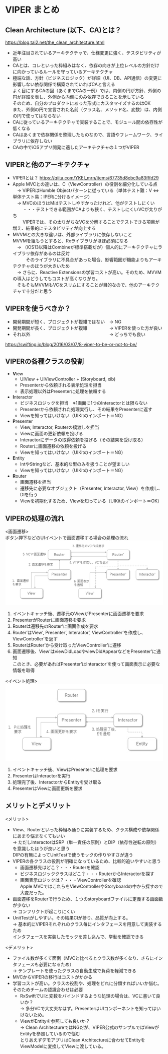 # VIPER まとめ

## Clean Architecture (以下、CA)とは？
https://blog.tai2.net/the_clean_architecture.html
- 近年注目されているアーキテクチャで、仕様変更に強く、テスタビリティが高い
- CAとは、コレといった枠組みはなく、依存の向きが上位レベルの方針だけに向かっているルールを守っているアーキテクチャ
- 極端な話、方針（ビジネスロジック）が詳細（UI、DB、API通信）の変更に影響しない依存関係で構築されていればCAと言える  
 よく目にするCAの図（あくまでCAの一例）では、内側の円が方針、外側の円が詳細を表し、外側から内側にのみ依存できることを示している  
 そのため、自分のプロダクトにあった形式にカスタマイズするのはOK  
 また、外側の円で宣言された名前（クラス名、メソッド名、変数）は、内側の円で使ってはならない  
- CAに従っているアーキテクチャで実装することで、モジュール間の依存性が低くなる
- CAはあくまで依存関係を整理したものなので、言語やフレームワーク、ライブラリに依存しない
- CAの中でiOSアプリ開発に適したアーキテクチャの１つがVIPER

## VIPERと他のアーキテクチャ
- VIPERとは？
 https://qiita.com/YKEI_mrn/items/67735d8ebc9a83fffd29
- Apple MVCとの違いは、C（ViewController）の役割を細分化している点  
　→ VIPERはHumble Objectパターンに従っている（単体テスト難：V ⇔ 単体テスト易：IPERに分けるイメージ）  
　→ MVCのほうはMはテストしやすかったけれど、他がテストしにくい  
　 　・・・テストできる範囲がCAよりも狭く、テストしにくいVCが太りがち  
　 　VIPERでは、その太りがちなVCを分解することでテストできる項目が増え、結果的にテスタビリティが向上する  
- MVVMとの大きな違いは、外部ライブラリに依存しないこと  
 MVVMを組もうとすると、Rxライブラリがほぼ必須になる  
　→ （iOS13以降はCombineが標準搭載だが）個人的にアーキテクチャにライブラリ依存があるのは反対  
　　　そのライブラリに不具合があった場合、影響範囲が機能よりもアーキテクチャのほうが大きいため  
　→ さらに、Reactive Extensionsの学習コストが高い。そのため、MVVMの導入はどうしてもコストが高くなりがち。  
　そもそもMVVMもVCをスリムにすることが目的なので、他のアーキテクチャで十分だと思う  

## VIPERを使うべきか？
- 開発期間が短く、プロジェクトが複雑ではない　→ NG
- 開発期間が長く、プロジェクトが複雑　　　　　→ VIPERを使った方が良い
- それ以外　　　　　　　　　　　　　　　　　　→ どっちでも良い

https://swifting.io/blog/2016/03/07/8-viper-to-be-or-not-to-be/

## VIPERの各種クラスの役割
- **V**iew
  - UIView + UIViewController + (Storyboard, xib)
  - Presenterから依頼される表示処理を担当
  - 表示処理以外はPresenterに処理を依頼する
- **I**nteractor
  - ビジネスロジックを担当　※1画面に1つのInteractorとは限らない
  - Presenterから依頼された処理実行し、その結果をPresenterに返す
  - Viewを知ってはいけない（UIKitのインポート＝NG）
- **P**resenter
  - View, Interactor, Routerの橋渡しを担当
  - Viewに画面の更新依頼を投げる
  - Interactorにデータの取得依頼を投げる（その結果を受け取る）
  - Routerに画面遷移の依頼を投げる
  - Viewを知ってはいけない（UIKitのインポート＝NG）
- **E**ntity
  - IntやStringなど、基本的な型のみを扱うことが望ましい
  - Viewを知ってはいけない（UIKitのインポート＝NG）
- **R**outer
  - 画面遷移を担当
  - 遷移先に必要なオブジェクト（Presenter, Interactor, View）を作成し、DIを行う
  - Viewを初期化するため、Viewを知っている（UIKitのインポート＝OK）

## VIPERの処理の流れ
<画面遷移>  
ボタン押下などのUIイベントで画面遷移する場合の処理の流れ  
![画面遷移](https://github.com/od-rmiyauchi/MBO2019_2H_VIPER/blob/images/VIPER_ScreenTransition.png)
1. イベントキャッチ後、遷移元のViewがPresenterに画面遷移を要求
2. PresenterがRouterに画面遷移を要求
3. Routerは遷移先のRouter’に画面作成を要求
4. Router’はView’, Presenter’, Interactor’, ViewController’を作成し、ViewController’を返す
5. RouterはRouter’から受け取ったViewController’に遷移
6. 画面遷移後、View’はviewDidLoadやviewDidAppearなどをPresenter’に通知  
 このとき、必要があればPresenter’はInteractor’を使って画面表示に必要な情報を取得

<イベント処理>  
![イベント処理](https://github.com/od-rmiyauchi/MBO2019_2H_VIPER/blob/images/VIPER_Event.png)
1. イベントキャッチ後、ViewはPresenterに処理を要求
2. PresenterはInteractorを実行
3. 処理完了後、InteractorからEntityを受け取る
4. PresenterはViewに画面更新を要求

## メリットとデメリット
<メリット>  
- View、Routerといった枠組み通りに実装するため、クラス構成や依存関係にあまり悩まなくてもいい  
 → ただしInteractorはSRP（単一責任の原則）とDIP（依存性逆転の原則）を意識したほうが良いと思う    
  DIPの有無によってUnitTestで使うモックの作りやすさが違う  
- VIPERの各クラスの役割が明確になっているため、比較的追いやすいと思う  
  - 画面遷移先はどこ？・・・Routerを確認  
  - ビジネスロジッククラスはどこ？・・・RouterからInteractorを探す    
  - 画面表示ロジックは？・・・ViewControllerを確認  
  Apple MVCではこれらをViewControllerやStoryboardの中から探すので大変だった。  
- 画面遷移をRouterで行うため、１つのstoryboardファイルに定義する画面数が少ない  
 → コンフリクトが起こりにくい  
- UnitTestがしやすい。その結果CIが捗り、品質が向上する。  
 → 基本的にVIPERそれぞれのクラス毎にインタフェースを用意して実装するため    
  インタフェースを実装したモックを差し込んで、挙動を確認できる  

<デメリット>
- ファイル数が多くて面倒（MVCと比べるとクラス数が多くなり、さらにインタフェースも必要になるため）  
 → テンプレートを使ったクラスの自動生成で負荷を軽減できる
- MVCからVIPERの移行はコストがかかる  
- 学習コストが高い。クラスの役割や、処理をどれに分類すればいいか悩む。そのためチームの認識合わせは必要  
  - RxSwiftでUIと変数をバインドするような処理の場合は、VCに書いて良いか？  
  → 多分VCで大丈夫なはず。PresenterはUIコンポーネントを知ってはいけないため。  
  - ViewがEntityを参照しても良いか？  
  → Clean ArchitectureではNGだが、VIPER公式のサンプルではViewがEntityを参照しているので悩む  
  とりあえずデモアプリはClean Architectureに合わせてEntityをViewModelに変換してViewに渡している。  
